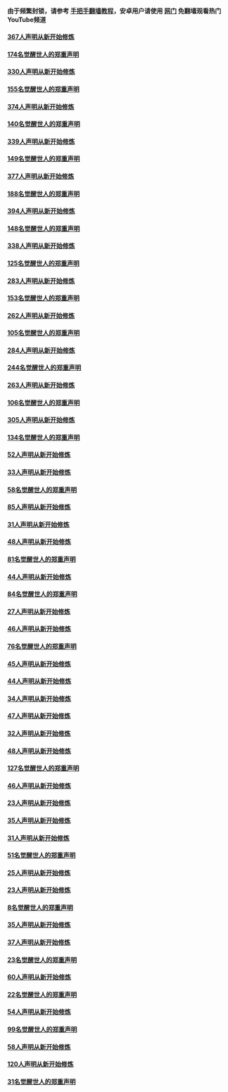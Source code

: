 #### 由于频繁封锁，请参考 [手把手翻墙教程](https://github.com/gfw-breaker/guides/wiki/)，安卓用户请使用 [网门](https://github.com/gfw-breaker/nogfw/blob/master/dl.md?t=06081001) 免翻墙观看热门YouTube频道 

#### [367人声明从新开始修炼](../pages/91/426421.md?t=06081001) 

#### [174名觉醒世人的郑重声明](../pages/91/426420.md?t=06081001) 

#### [330人声明从新开始修炼](../pages/91/426139.md?t=06081001) 

#### [155名觉醒世人的郑重声明](../pages/91/426138.md?t=06081001) 

#### [374人声明从新开始修炼](../pages/91/425811.md?t=06081001) 

#### [140名觉醒世人的郑重声明](../pages/91/425810.md?t=06081001) 

#### [339人声明从新开始修炼](../pages/91/425690.md?t=06081001) 

#### [149名觉醒世人的郑重声明](../pages/91/425689.md?t=06081001) 

#### [377人声明从新开始修炼](../pages/91/424867.md?t=06081001) 

#### [188名觉醒世人的郑重声明](../pages/91/424866.md?t=06081001) 

#### [394人声明从新开始修炼](../pages/91/423914.md?t=06081001) 

#### [148名觉醒世人的郑重声明](../pages/91/423913.md?t=06081001) 

#### [338人声明从新开始修炼](../pages/91/423540.md?t=06081001) 

#### [125名觉醒世人的郑重声明](../pages/91/423539.md?t=06081001) 

#### [283人声明从新开始修炼](../pages/91/423296.md?t=06081001) 

#### [153名觉醒世人的郑重声明](../pages/91/423295.md?t=06081001) 

#### [262人声明从新开始修炼](../pages/91/423004.md?t=06081001) 

#### [105名觉醒世人的郑重声明](../pages/91/423003.md?t=06081001) 

#### [284人声明从新开始修炼](../pages/91/422707.md?t=06081001) 

#### [244名觉醒世人的郑重声明](../pages/91/422706.md?t=06081001) 

#### [263人声明从新开始修炼](../pages/91/422553.md?t=06081001) 

#### [106名觉醒世人的郑重声明](../pages/91/422552.md?t=06081001) 

#### [305人声明从新开始修炼](../pages/91/422153.md?t=06081001) 

#### [134名觉醒世人的郑重声明](../pages/91/422152.md?t=06081001) 

#### [52人声明从新开始修炼](../pages/91/421846.md?t=06081001) 

#### [33人声明从新开始修炼](../pages/91/421804.md?t=06081001) 

#### [58名觉醒世人的郑重声明](../pages/91/421845.md?t=06081001) 

#### [85人声明从新开始修炼](../pages/91/421769.md?t=06081001) 

#### [31人声明从新开始修炼](../pages/91/421763.md?t=06081001) 

#### [48人声明从新开始修炼](../pages/91/421605.md?t=06081001) 

#### [81名觉醒世人的郑重声明](../pages/91/421656.md?t=06081001) 

#### [44人声明从新开始修炼](../pages/91/421544.md?t=06081001) 

#### [84名觉醒世人的郑重声明](../pages/91/421543.md?t=06081001) 

#### [27人声明从新开始修炼](../pages/91/421465.md?t=06081001) 

#### [46人声明从新开始修炼](../pages/91/421454.md?t=06081001) 

#### [76名觉醒世人的郑重声明](../pages/91/421453.md?t=06081001) 

#### [45人声明从新开始修炼](../pages/91/421452.md?t=06081001) 

#### [44人声明从新开始修炼](../pages/91/421422.md?t=06081001) 

#### [34人声明从新开始修炼](../pages/91/421322.md?t=06081001) 

#### [47人声明从新开始修炼](../pages/91/421264.md?t=06081001) 

#### [32人声明从新开始修炼](../pages/91/421225.md?t=06081001) 

#### [48人声明从新开始修炼](../pages/91/421202.md?t=06081001) 

#### [127名觉醒世人的郑重声明](../pages/91/421224.md?t=06081001) 

#### [46人声明从新开始修炼](../pages/91/421203.md?t=06081001) 

#### [23人声明从新开始修炼](../pages/91/421138.md?t=06081001) 

#### [35人声明从新开始修炼](../pages/91/421122.md?t=06081001) 

#### [31人声明从新开始修炼](../pages/91/421081.md?t=06081001) 

#### [51名觉醒世人的郑重声明](../pages/91/421080.md?t=06081001) 

#### [25人声明从新开始修炼](../pages/91/421020.md?t=06081001) 

#### [23人声明从新开始修炼](../pages/91/420884.md?t=06081001) 

#### [8名觉醒世人的郑重声明](../pages/91/420883.md?t=06081001) 

#### [35人声明从新开始修炼](../pages/91/420809.md?t=06081001) 

#### [37人声明从新开始修炼](../pages/91/420766.md?t=06081001) 

#### [23名觉醒世人的郑重声明](../pages/91/420765.md?t=06081001) 

#### [60人声明从新开始修炼](../pages/91/420727.md?t=06081001) 

#### [22名觉醒世人的郑重声明](../pages/91/420726.md?t=06081001) 

#### [54人声明从新开始修炼](../pages/91/420529.md?t=06081001) 

#### [99名觉醒世人的郑重声明](../pages/91/420528.md?t=06081001) 

#### [58人声明从新开始修炼](../pages/91/420198.md?t=06081001) 

#### [120人声明从新开始修炼](../pages/91/420141.md?t=06081001) 

#### [31名觉醒世人的郑重声明](../pages/91/420197.md?t=06081001) 

